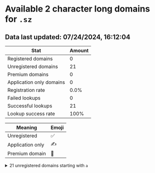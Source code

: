 # Available 2 character long domains for `.sz`

## Data last updated: 07/24/2024, 16:12:04

|Stat|Amount|
|--|--|
|Registered domains|0|
|Unregistered domains|21|
|Premium domains|0|
|Application only domains|0|
|Registration rate|0.0%|
|Failed lookups|0|
|Successful lookups|21|
|Lookup success rate|100%|


|Meaning|Emoji|
|--|--|
|Unregistered|:white_check_mark:|
|Application only|:writing_hand:|
|Premium domain|:gem:|

<details>
<summary>21 unregistered domains starting with <bold><code>a</code></bold></summary>

|Type|Domain|
|--|--|
|:white_check_mark:|`aa.sz`|
|:white_check_mark:|`ab.sz`|
|:white_check_mark:|`ac.sz`|
|:white_check_mark:|`ad.sz`|
|:white_check_mark:|`ae.sz`|
|:white_check_mark:|`af.sz`|
|:white_check_mark:|`ag.sz`|
|:white_check_mark:|`ah.sz`|
|:white_check_mark:|`ai.sz`|
|:white_check_mark:|`aj.sz`|
|:white_check_mark:|`ak.sz`|
|:white_check_mark:|`al.sz`|
|:white_check_mark:|`am.sz`|
|:white_check_mark:|`an.sz`|
|:white_check_mark:|`ao.sz`|
|:white_check_mark:|`ap.sz`|
|:white_check_mark:|`aq.sz`|
|:white_check_mark:|`ar.sz`|
|:white_check_mark:|`as.sz`|
|:white_check_mark:|`at.sz`|
|:white_check_mark:|`au.sz`|
</details>